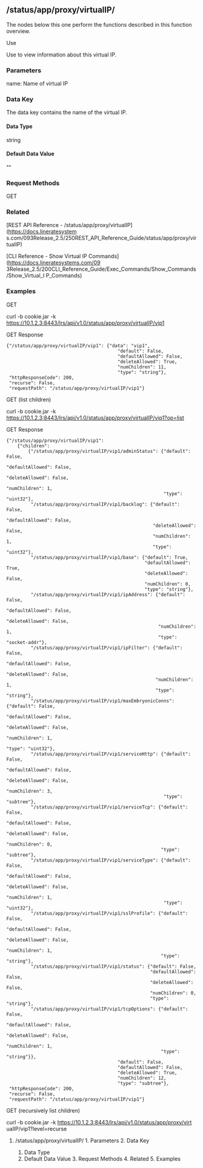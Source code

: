## /status/app/proxy/virtualIP/<name/>

The nodes below this one perform the functions described in this function
overview.

Use

Use to view information about this virtual IP.

### Parameters

name: Name of virtual IP

### Data Key

The data key contains the name of the virtual IP.

#### Data Type

string

#### Default Data Value

""

### Request Methods

GET

### Related

[REST API Reference - /status/app/proxy/virtualIP](https://docs.lineratesystem
s.com/093Release_2.5/250REST_API_Reference_Guide/status/app/proxy/virtualIP)

[CLI Reference - Show Virtual IP Commands](https://docs.lineratesystems.com/09
3Release_2.5/200CLI_Reference_Guide/Exec_Commands/Show_Commands/Show_Virtual_I
P_Commands)

### Examples

GET

curl -b cookie.jar -k
https://10.1.2.3:8443/lrs/api/v1.0/status/app/proxy/virtualIP/vip1

GET Response

    
    {"/status/app/proxy/virtualIP/vip1": {"data": "vip1",
                                             "default": False,
                                             "defaultAllowed": False,
                                             "deleteAllowed": True,
                                             "numChildren": 11,
                                             "type": "string"},
     "httpResponseCode": 200,
     "recurse": False,
     "requestPath": "/status/app/proxy/virtualIP/vip1"}
    

GET (list children)

curl -b cookie.jar -k
https://10.1.2.3:8443/lrs/api/v1.0/status/app/proxy/virtualIP/vip1?op=list

GET Response

    
    {"/status/app/proxy/virtualIP/vip1": 
        {"children": 
            {"/status/app/proxy/virtualIP/vip1/adminStatus": {"default": False,
                                                              "defaultAllowed": False,
                                                              "deleteAllowed": False,
                                                              "numChildren": 1,
                                                              "type": "uint32"},
             "/status/app/proxy/virtualIP/vip1/backlog": {"default": False,
                                                          "defaultAllowed": False,
                                                          "deleteAllowed": False,
                                                          "numChildren": 1,
                                                          "type": "uint32"},
             "/status/app/proxy/virtualIP/vip1/base": {"default": True,
                                                       "defaultAllowed": True,
                                                       "deleteAllowed": False,
                                                       "numChildren": 0,
                                                       "type": "string"},
             "/status/app/proxy/virtualIP/vip1/ipAddress": {"default": False,
                                                            "defaultAllowed": False,
                                                            "deleteAllowed": False,
                                                            "numChildren": 1,
                                                            "type": "socket-addr"},
             "/status/app/proxy/virtualIP/vip1/ipFilter": {"default": False,
                                                           "defaultAllowed": False,
                                                           "deleteAllowed": False,
                                                           "numChildren": 1,
                                                           "type": "string"},
             "/status/app/proxy/virtualIP/vip1/maxEmbryonicConns": {"default": False,
                                                                    "defaultAllowed": False,
                                                                    "deleteAllowed": False,
                                                                    "numChildren": 1,
                                                                    "type": "uint32"},
             "/status/app/proxy/virtualIP/vip1/serviceHttp": {"default": False,
                                                              "defaultAllowed": False,
                                                              "deleteAllowed": False,
                                                              "numChildren": 3,
                                                              "type": "subtree"},
             "/status/app/proxy/virtualIP/vip1/serviceTcp": {"default": False,
                                                             "defaultAllowed": False,
                                                             "deleteAllowed": False,
                                                             "numChildren": 0,
                                                             "type": "subtree"},
             "/status/app/proxy/virtualIP/vip1/serviceType": {"default": False,
                                                              "defaultAllowed": False,
                                                              "deleteAllowed": False,
                                                              "numChildren": 1,
                                                              "type": "uint32"},
             "/status/app/proxy/virtualIP/vip1/sslProfile": {"default": False,
                                                             "defaultAllowed": False,
                                                             "deleteAllowed": False,
                                                             "numChildren": 1,
                                                             "type": "string"},
             "/status/app/proxy/virtualIP/vip1/status": {"default": False,
                                                         "defaultAllowed": False,
                                                         "deleteAllowed": False,
                                                         "numChildren": 0,
                                                         "type": "string"},
             "/status/app/proxy/virtualIP/vip1/tcpOptions": {"default": False,
                                                             "defaultAllowed": False,
                                                             "deleteAllowed": False,
                                                             "numChildren": 1,
                                                             "type": "string"}},
                                             "default": False,
                                             "defaultAllowed": False,
                                             "deleteAllowed": True,
                                             "numChildren": 12,
                                             "type": "subtree"},
     "httpResponseCode": 200,
     "recurse": False,
     "requestPath": "/status/app/proxy/virtualIP/vip1"}
    

GET (recursively list children)

curl -b cookie.jar -k https://10.1.2.3:8443/lrs/api/v1.0/status/app/proxy/virt
ualIP/vip1?level=recurse

  1. /status/app/proxy/virtualIP/<name/>
    1. Parameters
    2. Data Key
      1. Data Type
      2. Default Data Value
    3. Request Methods
    4. Related
    5. Examples

